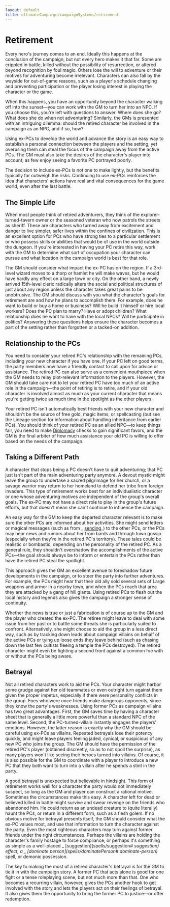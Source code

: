 ```yaml
---
layout: default
title: ultimateCampaign/campaignSystems/retirement
---
```

# Retirement

Every hero's journey comes to an end. Ideally this happens at the conclusion of the campaign, but not every hero makes it that far. Some are crippled in battle, killed without the possibility of resurrection, or altered beyond recognition by foul magic. Others lose the will to adventure or their motives for adventuring become irrelevant. Characters can also fall by the wayside for out-of-game reasons, such as a player's schedule changing and preventing participation or the player losing interest in playing the character or the game.

When this happens, you have an opportunity beyond the character walking off into the sunset—you can work with the GM to turn her into an NPC. If you choose this, you're left with questions to answer. Where does she go? What does she do when not adventuring? Similarly, the GMs is presented with an intriguing dilemma: should the retired character be involved in the campaign as an NPC, and if so, how?

Using ex-PCs to develop the world and advance the story is an easy way to establish a personal connection between the players and the setting, yet overusing them can steal the focus of the campaign away from the active PCs. The GM must also take the desires of the character's player into account, as few enjoy seeing a favorite PC portrayed poorly.

The decision to include ex-PCs is not one to make lightly, but the benefits typically far outweigh the risks. Continuing to use ex-PCs reinforces the idea that characters' actions have real and vital consequences for the game world, even after the last battle.

## The Simple Life

When most people think of retired adventurers, they think of the explorer-turned-tavern owner or the seasoned veteran who now patrols the streets as sheriff. These are characters who turned away from excitement and danger to live simpler, safer lives within the confines of civilization. This is an excellent option for PCs who have strong ties to a particular settlement or who possess skills or abilities that would be of use in the world outside the dungeon. If you're interested in having your PC retire this way, work with the GM to determine what sort of occupation your character can pursue and what location in the campaign world is best for that role.

The GM should consider what impact the ex-PC has on the region. If a 3rd-level wizard moves to a thorp or hamlet he will make waves, but he would have hardly any effect on a large town or city. On the other hand, a newly arrived 15th-level cleric radically alters the social and political structures of just about any region unless the character takes great pains to be unobtrusive. The GM should discuss with you what the character's goals for retirement are and how he plans to accomplish them. For example, does he want to build or buy a home or business? Will he build it himself or hire local workers? Does the PC plan to marry? Have or adopt children? What relationship does he want to have with the local NPCs? Will he participate in politics? Answering these questions helps ensure the character becomes a part of the setting rather than forgotten or a tacked-on addition.

## Relationship to the PCs

You need to consider your retired PC's relationship with the remaining PCs, including your new character if you have one. If your PC left on good terms, the party members now have a friendly contact to call upon for advice or assistance. The retired PC can also serve as a convenient mouthpiece when the GM needs to relay plot-relevant information to the players. However, the GM should take care not to let your retired PC have too much of an active role in the campaign—the point of retiring is to retire, and if your old character is involved almost as much as your current character that means you're getting twice as much time in the spotlight as the other players.

Your retired PC isn't automatically best friends with your new character and shouldn't be the source of free gold, magic items, or spellcasting (but see the Lineage section for information about handling inheritance from earlier PCs). You should think of your retired PC as an allied NPC—to keep things fair, you need to make [Diplomacy](skills/diplomacy#_diplomacy) checks to gain significant favors, and the GM is the final arbiter of how much assistance your old PC is willing to offer based on the needs of the campaign.

## Taking a Different Path

A character that stops being a PC doesn't have to quit adventuring; that PC just isn't part of the main adventuring party anymore. A devout mystic might leave the group to undertake a sacred pilgrimage for her church, or a savage warrior may return to her homeland to defend her tribe from foreign invaders. This type of retirement works best for an individualistic character or one whose adventuring motives are independent of the group's overall goals. The ex-PC may not have a direct role to play in the group's future efforts, but that doesn't mean she can't continue to influence the campaign.

An easy way for the GM to keep the departed character relevant is to make sure the other PCs are informed about her activities. She might send letters or magical messages (such as from _ [sending](spells/sending#__sending)_) to the other PCs, or the PCs may hear news and rumors about her from bards and through town gossip (especially when they're in the retired PC's territory). These tales could be realistic or bombastic, depending on the personality of the retired PC. As a general rule, they shouldn't overshadow the accomplishments of the active PCs—the goal should always be to inform or entertain the PCs rather than have the retired PC steal the spotlight.

This approach gives the GM an excellent avenue to foreshadow future developments in the campaign, or to steer the party into further adventures. For example, the PCs might hear that their old ally sold several sets of Large weapons and armor in a nearby town, and when the PCs reach that area they are attacked by a gang of hill giants. Using retired PCs to flesh out the local history and legends also gives the campaign a stronger sense of continuity.

Whether the news is true or just a fabrication is of course up to the GM and the player who created the ex-PC. The retiree might leave to deal with some issue from her past or to battle some threats she is particularly suited to confront. Alternatively, she might choose to aid the group in a less direct way, such as by tracking down leads about campaign villains on behalf of the active PCs or tying up loose ends they leave behind (such as chasing down the last few cultists fleeing a temple the PCs destroyed). The retired character might even be fighting a second front against a common foe with or without the PCs being aware.

## Betrayal

Not all retired characters work to aid the PCs. Your character might harbor some grudge against her old teammates or even outright turn against them given the proper impetus, especially if there were personality conflicts in the group. Foes who were once friends make dangerous opponents, since they know the party's weaknesses. Using former PCs as campaign villains has two great advantages. First, the GM saves time by having a character sheet that is generally a little more powerful than a standard NPC of the same level. Second, the PC-turned-villain instantly engages the players' emotions. However, the latter reason is exactly why the GM should be careful using ex-PCs as villains. Repeated betrayals lose their potency quickly, and might leave players feeling jaded, cynical, or suspicious of any new PC who joins the group. The GM should have the permission of the retired PC's player (obtained discreetly, so as to not spoil the surprise), as many players won't like seeing their heroes turned into villains. Of course, it is also possible for the GM to coordinate with a player to introduce a new PC that they both want to turn into a villain after he spends a stint in the party.

A good betrayal is unexpected but believable in hindsight. This form of retirement works well for a character the party would not immediately suspect, so long as the GM and player can construct a rational motive. Sometimes the circumstances make this easy. A character left for dead or believed killed in battle might survive and swear revenge on the friends who abandoned him. He could return as an undead creature to (quite literally) haunt the PCs, or return in a different form, such as a flesh golem. If no obvious motive for betrayal presents itself, the GM should consider what the ex-PC values most, and use that information to turn the character against the party. Even the most righteous characters may turn against former friends under the right circumstances. Perhaps the villains are holding the character's family hostage to force compliance, or perhaps it's something as simple as a well-placed _ [suggestion](spells/suggestion# __suggestion) _effect, a _ [dominate person](spells/dominatePerson#__ dominate-person)_ spell, or demonic possession.

The key to making the most of a retired character's betrayal is for the GM to tie it in with the campaign story. A former PC that acts alone is good for one fight or a tense roleplaying scene, but not much more than that. One who becomes a recurring villain, however, gives the PCs another hook to get involved with the story and lets the players act on their feelings of betrayal. It also gives them the opportunity to bring the former PC to justice—or offer redemption.

